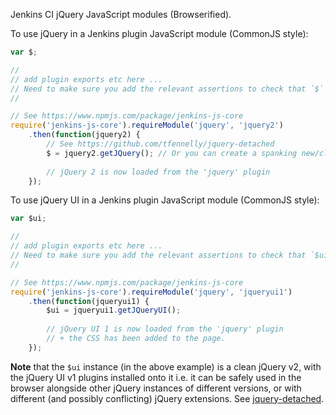 Jenkins CI jQuery JavaScript modules (Browserified).

To use jQuery in a Jenkins plugin JavaScript module (CommonJS style):

```javascript
var $;

//
// add plugin exports etc here ...
// Need to make sure you add the relevant assertions to check that `$` is initialised (see below). 
//

// See https://www.npmjs.com/package/jenkins-js-core
require('jenkins-js-core').requireModule('jquery', 'jquery2')
    .then(function(jquery2) {
        // See https://github.com/tfennelly/jquery-detached
        $ = jquery2.getJQuery(); // Or you can create a spanking new/clean jQuery instance via jQuery.newJQuery().
        
        // jQuery 2 is now loaded from the 'jquery' plugin
    });
```

To use jQuery UI in a Jenkins plugin JavaScript module (CommonJS style):

```javascript
var $ui;

//
// add plugin exports etc here ...
// Need to make sure you add the relevant assertions to check that `$ui` is initialised (see below). 
//

// See https://www.npmjs.com/package/jenkins-js-core
require('jenkins-js-core').requireModule('jquery', 'jqueryui1')
    .then(function(jqueryui1) {
        $ui = jqueryui1.getJQueryUI();
        
        // jQuery UI 1 is now loaded from the 'jquery' plugin
        // + the CSS has been added to the page.
    });
```

__Note__ that the `$ui` instance (in the above example) is a clean jQuery v2, with the jQuery UI v1
plugins installed onto it i.e. it can be safely used in the browser alongside other jQuery instances of 
different versions, or with different (and possibly conflicting) jQuery extensions.
See [jquery-detached](https://github.com/tfennelly/jquery-detached).